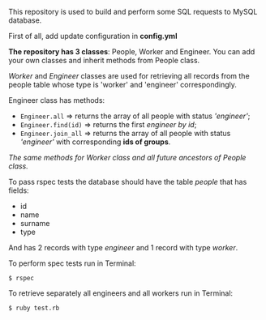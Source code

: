 This repository is used to build and perform some SQL requests to MySQL database.

First of all, add update configuration in **config.yml**

**The repository has 3 classes**: People, Worker and Engineer. You can add your own classes and inherit methods from People class.

*Worker* and *Engineer* classes are used for retrieving all records from the people table whose type is 'worker' and 'engineer' correspondingly.

Engineer class has methods:

- ``Engineer.all`` => returns the array of all people with status *'engineer'*;
- ``Engineer.find(id)`` => returns the first *engineer by id*;
- ``Engineer.join_all`` => returns the array of all people with status *'engineer'* with corresponding **ids of groups**.

*The same methods for Worker class and all future ancestors of People class.*


To pass rspec tests the database should have the table *people* that has fields:
- id
- name
- surname
- type

And has 2 records with type *engineer* and 1 record with type *worker*.

To perform spec tests run in Terminal:

``$ rspec``

To retrieve separately all engineers and all workers run in Terminal:

``$ ruby test.rb``

